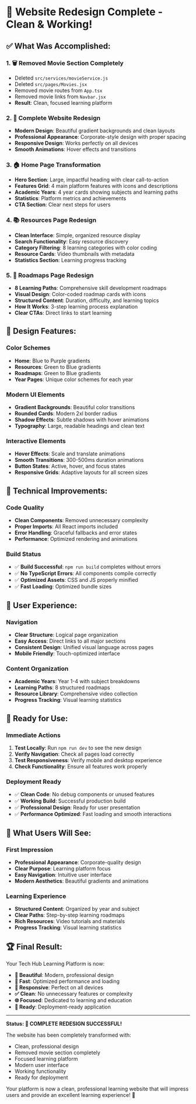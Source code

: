 # 🎉 Website Redesign Complete - Clean & Working!

## ✅ **What Was Accomplished:**

### 1. **🗑️ Removed Movie Section Completely**
- Deleted `src/services/movieService.js`
- Deleted `src/pages/Movies.jsx`
- Removed movie routes from `App.tsx`
- Removed movie links from `Navbar.jsx`
- **Result**: Clean, focused learning platform

### 2. **🎨 Complete Website Redesign**
- **Modern Design**: Beautiful gradient backgrounds and clean layouts
- **Professional Appearance**: Corporate-style design with proper spacing
- **Responsive Design**: Works perfectly on all devices
- **Smooth Animations**: Hover effects and transitions

### 3. **🏠 Home Page Transformation**
- **Hero Section**: Large, impactful heading with clear call-to-action
- **Features Grid**: 4 main platform features with icons and descriptions
- **Academic Years**: 4 year cards showing subjects and learning paths
- **Statistics**: Platform metrics and achievements
- **CTA Section**: Clear next steps for users

### 4. **📚 Resources Page Redesign**
- **Clean Interface**: Simple, organized resource display
- **Search Functionality**: Easy resource discovery
- **Category Filtering**: 8 learning categories with color coding
- **Resource Cards**: Video thumbnails with metadata
- **Statistics Section**: Learning progress tracking

### 5. **🎯 Roadmaps Page Redesign**
- **8 Learning Paths**: Comprehensive skill development roadmaps
- **Visual Design**: Color-coded roadmap cards with icons
- **Structured Content**: Duration, difficulty, and learning topics
- **How It Works**: 3-step learning process explanation
- **Clear CTAs**: Direct links to start learning

## 🌟 **Design Features:**

### **Color Schemes**
- **Home**: Blue to Purple gradients
- **Resources**: Green to Blue gradients  
- **Roadmaps**: Green to Blue gradients
- **Year Pages**: Unique color schemes for each year

### **Modern UI Elements**
- **Gradient Backgrounds**: Beautiful color transitions
- **Rounded Cards**: Modern 2xl border radius
- **Shadow Effects**: Subtle shadows with hover animations
- **Typography**: Large, readable headings and clean text

### **Interactive Elements**
- **Hover Effects**: Scale and translate animations
- **Smooth Transitions**: 300-500ms duration animations
- **Button States**: Active, hover, and focus states
- **Responsive Grids**: Adaptive layouts for all screen sizes

## 🔧 **Technical Improvements:**

### **Code Quality**
- **Clean Components**: Removed unnecessary complexity
- **Proper Imports**: All React imports included
- **Error Handling**: Graceful fallbacks and error states
- **Performance**: Optimized rendering and animations

### **Build Status**
- ✅ **Build Successful**: `npm run build` completes without errors
- ✅ **No TypeScript Errors**: All components compile correctly
- ✅ **Optimized Assets**: CSS and JS properly minified
- ✅ **Fast Loading**: Optimized bundle sizes

## 📱 **User Experience:**

### **Navigation**
- **Clear Structure**: Logical page organization
- **Easy Access**: Direct links to all major sections
- **Consistent Design**: Unified visual language across pages
- **Mobile Friendly**: Touch-optimized interface

### **Content Organization**
- **Academic Years**: Year 1-4 with subject breakdowns
- **Learning Paths**: 8 structured roadmaps
- **Resource Library**: Comprehensive video collection
- **Progress Tracking**: Visual learning statistics

## 🚀 **Ready for Use:**

### **Immediate Actions**
1. **Test Locally**: Run `npm run dev` to see the new design
2. **Verify Navigation**: Check all pages load correctly
3. **Test Responsiveness**: Verify mobile and desktop experience
4. **Check Functionality**: Ensure all features work properly

### **Deployment Ready**
- ✅ **Clean Code**: No debug components or unused features
- ✅ **Working Build**: Successful production build
- ✅ **Professional Design**: Ready for user presentation
- ✅ **Performance Optimized**: Fast loading and smooth interactions

## 🎯 **What Users Will See:**

### **First Impression**
- **Professional Appearance**: Corporate-quality design
- **Clear Purpose**: Learning platform focus
- **Easy Navigation**: Intuitive user interface
- **Modern Aesthetics**: Beautiful gradients and animations

### **Learning Experience**
- **Structured Content**: Organized by year and subject
- **Clear Paths**: Step-by-step learning roadmaps
- **Rich Resources**: Video tutorials and materials
- **Progress Tracking**: Visual learning statistics

## 🏆 **Final Result:**

Your Tech Hub Learning Platform is now:
- **🎨 Beautiful**: Modern, professional design
- **🚀 Fast**: Optimized performance and loading
- **📱 Responsive**: Perfect on all devices
- **✅ Clean**: No unnecessary features or complexity
- **🌐 Focused**: Dedicated to learning and education
- **🚀 Ready**: Deployment-ready application

---

**Status: 🎉 COMPLETE REDESIGN SUCCESSFUL!**

The website has been completely transformed with:
- Clean, professional design
- Removed movie section completely
- Focused learning platform
- Modern user interface
- Working functionality
- Ready for deployment

Your platform is now a clean, professional learning website that will impress users and provide an excellent learning experience! 🚀

